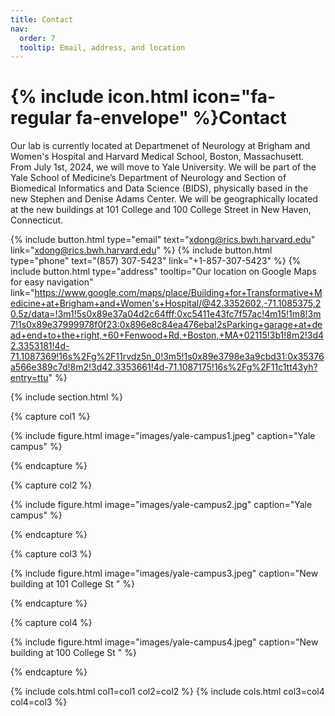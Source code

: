 ```yaml
---
title: Contact
nav:
  order: 7
  tooltip: Email, address, and location
---
```


# {% include icon.html icon="fa-regular fa-envelope" %}Contact

Our lab is currently located at Departmenet of Neurology at Brigham and Women's Hospital and Harvard Medical School, Boston, Massachusett. From July 1st, 2024, we will move to Yale University. We will be part of the Yale School of Medicine’s Department of Neurology and Section of Biomedical Informatics and Data Science (BIDS), physically based in the new Stephen and Denise Adams Center. We will be geographically located at the new buildings at 101 College and 100 College Street in New Haven, Connecticut.

{%
  include button.html
  type="email"
  text="xdong@rics.bwh.harvard.edu"
  link="xdong@rics.bwh.harvard.edu"
%}
{%
  include button.html
  type="phone"
  text="(857) 307-5423"
  link="+1-857-307-5423"
%}
{%
  include button.html
  type="address"
  tooltip="Our location on Google Maps for easy navigation"
  link="https://www.google.com/maps/place/Building+for+Transformative+Medicine+at+Brigham+and+Women's+Hospital/@42.3352602,-71.1085375,20.5z/data=!3m1!5s0x89e37a04d2c64fff:0xc5411e43fc7f57ac!4m15!1m8!3m7!1s0x89e37999978f0f23:0x896e8c84ea476eba!2sParking+garage+at+dead+end+to+the+right,+60+Fenwood+Rd,+Boston,+MA+02115!3b1!8m2!3d42.3353181!4d-71.1087369!16s%2Fg%2F11rvdz5n_0!3m5!1s0x89e3798e3a9cbd31:0x35376a566e389c7d!8m2!3d42.3353661!4d-71.1087175!16s%2Fg%2F11c1tt43yh?entry=ttu"
%}

{% include section.html %}

{% capture col1 %}

{%
  include figure.html
  image="images/yale-campus1.jpeg"
  caption="Yale campus"
%}

{% endcapture %}

{% capture col2 %}

{%
  include figure.html
  image="images/yale-campus2.jpg"
  caption="Yale campus"
%}

{% endcapture %}

{% capture col3 %}

{%
  include figure.html
  image="images/yale-campus3.jpeg"
  caption="New building at 101 College St "
%}

{% endcapture %}

{% capture col4 %}

{%
  include figure.html
  image="images/yale-campus4.jpeg"
  caption="New building at 100 College St "
%}

{% endcapture %}

{% include cols.html col1=col1 col2=col2 %}
{% include cols.html col3=col4 col4=col3 %}

